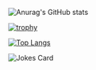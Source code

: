 

![Anurag's GitHub stats](https://github-readme-stats.vercel.app/api?username=emad555&show_icons=true&theme=radical)
<p align="center">
</p>

   [![trophy](https://github-profile-trophy.vercel.app/?username=ryo-ma&theme=onedark)]([https://github.com/ryo-ma/github-profile-trophy](https://www.emad-alomari.com/))


   [![Top Langs](https://github-readme-stats.vercel.app/api/top-langs/?username=emad555&hide_progress=true)]([https://github.com/anuraghazra/github-readme-stats](https://www.emad-alomari.com/))


   
<!-- HTML -->
<img src="https://readme-jokes.vercel.app/api" alt="Jokes Card" />




<!-- ![](https://komarev.com/ghpvc/?username=emad555&color=green) -->





